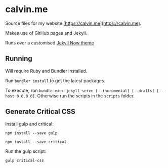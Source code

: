 # calvin.me

Source files for my website [https://calvin.me](https://calvin.me).

Makes use of GitHub pages and Jekyll.

Runs over a customised [Jekyll Now theme](https://github.com/barryclark/jekyll-now/)

## Running

Will require Ruby and Bundler installed.

Run `bundler install` to get the latest packages.

To execute, run `bundle exec jekyll serve [--incremental] [--drafts] [--host 0.0.0.0]`. Otherwise run the scripts in the `scripts` folder.

## Generate Critical CSS

Install gulp and critical:

```npm install --save gulp```

```npm install --save critical```

Run the gulp script:

```gulp critical-css```
